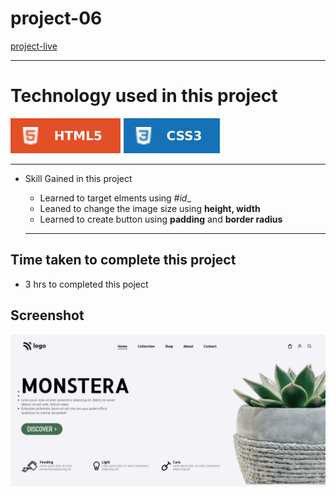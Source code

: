 # project-06 #
[project-live](https://fswd-project6.netlify.app)
   - - - -
 # Technology used in this project #
  ![html](./photos/html.svg) ![css](./photos/css.svg) 

  - - - - 
* Skill Gained in this project
  * Learned to target elments using _#id__
  *  Leaned to  change the  image size using __height, width__
  * Learned to create button using __padding__  and __border radius__
  
   - - - -
 ## Time taken to complete this project ##
 * 3 hrs  to completed this poject
 
 ## Screenshot ##
 
 ![picture](./photos/screenshot.png)